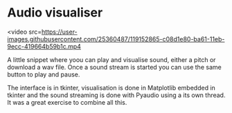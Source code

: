 # Audio visualiser

<video src=https://user-images.githubusercontent.com/25360487/119152865-c08d1e80-ba61-11eb-9ecc-419664b59b1c.mp4</video>

A little snippet where yoou can play and visualise sound, either a pitch or download a wav file. Once a sound stream is started you can use the same button to play and pause.

The interface is in tkinter, visualisation is done in Matplotlib embedded in tkinter and the sound streaming is done with Pyaudio using a its own thread. It was a great exercise to combine all this. 


